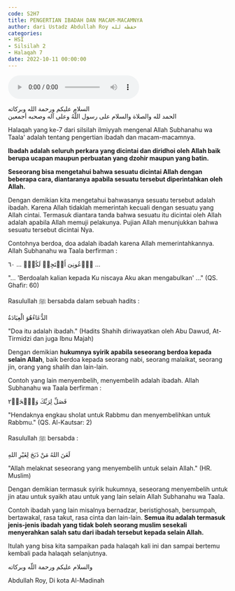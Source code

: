 ```yaml
---
code: S2H7
title: PENGERTIAN IBADAH DAN MACAM-MACAMNYA
author: dari Ustadz Abdullah Roy حفظه لله
categories:
- HSI
- Silsilah 2
- Halaqah 7
date: 2022-10-11 00:00:00
---
```


<audio controls="" src="https://docs.google.com/uc?export=open&id=1-0Q8PbanjYfeF4pJm1QSj_Nf3Nm-maf6"></audio>

<div class="dalil">
  السلام عليكم ورحمة الله وبركاته
  <br>
  الحمد لله والصلاة والسلام على رسول اللَّهُ وعلى آله وصحبه أجمعين
</div>

Halaqah yang ke-7 dari silsilah ilmiyyah mengenal Allah Subhanahu wa Taala' adalah tentang pengertian ibadah dan macam-macamnya.

<b>Ibadah adalah seluruh perkara yang dicintai dan diridhoi oleh Allah baik berupa ucapan maupun perbuatan yang dzohir maupun yang batin.</b>

<b>Seseorang bisa mengetahui bahwa sesuatu dicintai Allah dengan beberapa cara, diantaranya apabila sesuatu tersebut diperintahkan oleh Allah.</b>

Dengan demikian kita mengetahui bahwasanya sesuatu tersebut adalah ibadah. Karena Allah tidaklah memerintah kecuali dengan sesuatu yang Allah cintai. Termasuk diantara tanda bahwa sesuatu itu dicintai oleh Allah adalah apabila Allah memuji pelakunya. Pujian Allah menunjukkan bahwa sesuatu tersebut dicintai Nya.

Contohnya berdoa, doa adalah ibadah karena Allah memerintahkannya. Allah Subhanahu wa Taala berfirman : 
<div class="dalil">
  ٱدۡعُونِىٓ أَسۡتَجِبۡ لَكُمۡۚ ... ٦٠ ...
  <p>"... 'Berdoalah kalian kepada Ku niscaya Aku akan mengabulkan' ..." (QS. Ghafir: 60)</p>
</div>

Rasulullah ﷺ bersabda dalam sebuah hadits : 
<div class="dalil">
  الدُّعَاءُهُوَ الْعِبَادَةُ
  <p>"Doa itu adalah ibadah." (Hadits Shahih diriwayatkan oleh Abu Dawud, At-Tirmidzi dan juga Ibnu Majah)</p>
</div>

Dengan demikian <b>hukumnya syirik apabila seseorang berdoa kepada selain Allah</b>, baik berdoa kepada seorang nabi, seorang malaikat, seorang jin, orang yang shalih dan lain-lain.

Contoh yang lain menyembelih, menyembelih adalah ibadah. Allah Subhanahu wa Taala berfirman : 
<div class="dalil">
  فَصَلِّ لِرَبِّكَ وَٱنۡحَرۡ٢
  <p>"Hendaknya engkau sholat untuk Rabbmu dan menyembelihkan untuk Rabbmu." (QS. Al-Kautsar: 2)</p>
</div>

Rasulullah ﷺ bersabda : 
<div class="dalil">
  لَعَنَ اللهُ مَنْ ذَبَحَ لِغَيْرِ اللهِ
  <p>"Allah melaknat seseorang yang menyembelih untuk selain Allah." (HR. Muslim)</p>
</div>

Dengan demikian termasuk syirik hukumnya, seseorang menyembelih untuk jin atau untuk syaikh atau untuk yang lain selain Allah Subhanahu wa Taala.

Contoh ibadah yang lain misalnya bernadzar, beristighosah, bersumpah, bertawakal, rasa takut, rasa cinta dan lain-lain. <b>Semua itu adalah termasuk jenis-jenis ibadah yang tidak boleh seorang muslim sesekali menyerahkan salah satu dari ibadah tersebut kepada selain Allah.</b>

Itulah yang bisa kita sampaikan pada halaqah kali ini dan sampai bertemu kembali pada halaqah selanjutnya.

<div class="dalil">
والسلام عليكم ورحمة اللّه وبركاته
</div>

<p class="signature">
Abdullah Roy, 
Di kota Al-Madinah
</p>